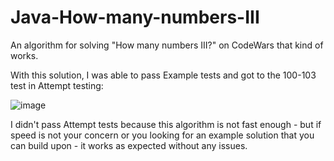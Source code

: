 # Java-How-many-numbers-III
An algorithm for solving "How many numbers III?" on CodeWars that kind of works.

With this solution, I was able to pass Example tests and got to the 100-103 test in Attempt testing:


![image](https://github.com/Obluchatel/Java-How-many-numbers-III-/assets/38100459/96c6ef7c-ff96-46fd-a357-b2ba94ed880f)

I didn't pass Attempt tests because this algorithm is not fast enough - but if speed is not your concern or you looking for an example solution that you can build upon - it works as expected without any issues. 

